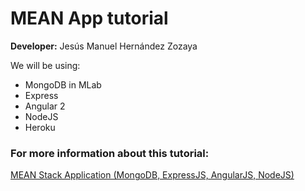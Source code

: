 # MEAN App tutorial 

__Developer:__ Jesús Manuel Hernández Zozaya

We will be using:
  * MongoDB in MLab
  * Express
  * Angular 2
  * NodeJS
  * Heroku

### For more information about this tutorial:
[MEAN Stack Application (MongoDB, ExpressJS, AngularJS, NodeJS)](https://www.youtube.com/playlist?list=PL3vQyqzqjZ637sWpKvniMCxdqZhnMJC1d)
